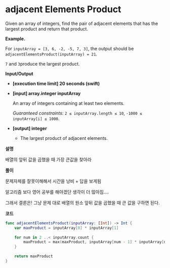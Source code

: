 # adjacent Elements Product

Given an array of integers, find the pair of adjacent elements that has the largest product and return that product.

**Example.**

For `inputArray = [3, 6, -2, -5, 7, 3]`, the output should be
`adjacentElementsProduct(inputArray) = 21`.

`7` and `3`produce the largest product.

**Input/Output**

- **[execution time limit] 20 seconds (swift)**

- **[input] array.integer inputArray**

  An array of integers containing at least two elements.

  *Guaranteed constraints:*
  `2 ≤ inputArray.length ≤ 10`,
  `-1000 ≤ inputArray[i] ≤ 1000`.

- **[output] integer**

  - The largest product of adjacent elements.

**설명**

배열의 앞뒤 값을 곱했을 때 가장 큰값을 찾아라

**풀이**

문제자체를 잘못이해해서 시간을 낭비 + 답을 보게됨

알고리즘 보다 영어 공부를 해야겠단 생각이 더 많아짐....

그래서 결론은! 그냥 문제 대로 배열의 원소 앞뒤 값을 곱했을 때 큰 값을 구하면 된다.

**코드**

```swift
func adjacentElementsProduct(inputArray: [Int]) -> Int {
    var maxProduct = inputArray[0] * inputArray[1]
    
    for num in 2 ..< inputArray.count {
        maxProduct = max(maxProduct, inputArray[num - 1] * inputArray[num])
    }
    
    return maxProduct
}
```

